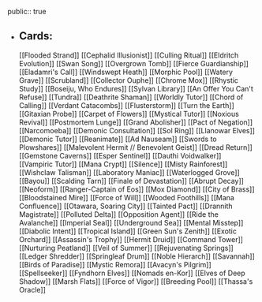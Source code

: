 public:: true
- ## Cards:
	[[Flooded Strand]]
	[[Cephalid Illusionist]]
	[[Culling Ritual]]
	[[Eldritch Evolution]]
	[[Swan Song]]
	[[Overgrown Tomb]]
	[[Fierce Guardianship]]
	[[Eladamri's Call]]
	[[Windswept Heath]]
	[[Morphic Pool]]
	[[Watery Grave]]
	[[Scrubland]]
	[[Collector Ouphe]]
	[[Chrome Mox]]
	[[Rhystic Study]]
	[[Boseiju, Who Endures]]
	[[Sylvan Library]]
	[[An Offer You Can't Refuse]]
	[[Tundra]]
	[[Deathrite Shaman]]
	[[Worldly Tutor]]
	[[Chord of Calling]]
	[[Verdant Catacombs]]
	[[Flusterstorm]]
	[[Turn the Earth]]
	[[Gitaxian Probe]]
	[[Carpet of Flowers]]
	[[Mystical Tutor]]
	[[Noxious Revival]]
	[[Postmortem Lunge]]
	[[Grand Abolisher]]
	[[Pact of Negation]]
	[[Narcomoeba]]
	[[Demonic Consultation]]
	[[Sol Ring]]
	[[Llanowar Elves]]
	[[Demonic Tutor]]
	[[Reanimate]]
	[[Ad Nauseam]]
	[[Swords to Plowshares]]
	[[Malevolent Hermit // Benevolent Geist]]
	[[Dread Return]]
	[[Gemstone Caverns]]
	[[Esper Sentinel]]
	[[Dauthi Voidwalker]]
	[[Vampiric Tutor]]
	[[Mana Crypt]]
	[[Silence]]
	[[Misty Rainforest]]
	[[Wishclaw Talisman]]
	[[Laboratory Maniac]]
	[[Waterlogged Grove]]
	[[Bayou]]
	[[Scalding Tarn]]
	[[Finale of Devastation]]
	[[Abrupt Decay]]
	[[Neoform]]
	[[Ranger-Captain of Eos]]
	[[Mox Diamond]]
	[[City of Brass]]
	[[Bloodstained Mire]]
	[[Force of Will]]
	[[Wooded Foothills]]
	[[Mana Confluence]]
	[[Otawara, Soaring City]]
	[[Tainted Pact]]
	[[Drannith Magistrate]]
	[[Polluted Delta]]
	[[Opposition Agent]]
	[[Ride the Avalanche]]
	[[Imperial Seal]]
	[[Underground Sea]]
	[[Mental Misstep]]
	[[Diabolic Intent]]
	[[Tropical Island]]
	[[Green Sun's Zenith]]
	[[Exotic Orchard]]
	[[Assassin's Trophy]]
	[[Hermit Druid]]
	[[Command Tower]]
	[[Nurturing Peatland]]
	[[Veil of Summer]]
	[[Rejuvenating Springs]]
	[[Ledger Shredder]]
	[[Springleaf Drum]]
	[[Noble Hierarch]]
	[[Savannah]]
	[[Birds of Paradise]]
	[[Mystic Remora]]
	[[Avacyn's Pilgrim]]
	[[Spellseeker]]
	[[Fyndhorn Elves]]
	[[Nomads en-Kor]]
	[[Elves of Deep Shadow]]
	[[Marsh Flats]]
	[[Force of Vigor]]
	[[Breeding Pool]]
	[[Thassa's Oracle]]
